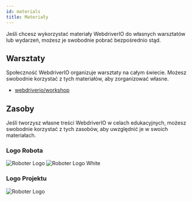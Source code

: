 ```yaml
---
id: materials
title: Materiały
---
```


Jeśli chcesz wykorzystać materiały WebdriverIO do własnych warsztatów lub wydarzeń, możesz je swobodnie pobrać bezpośrednio stąd.

## Warsztaty

Społeczność WebdriverIO organizuje warsztaty na całym świecie. Możesz swobodnie korzystać z tych materiałów, aby zorganizować własne.

- [webdriverio/workshop](https://github.com/webdriverio/workshop)

## Zasoby

Jeśli tworzysz własne treści WebdriverIO w celach edukacyjnych, możesz swobodnie korzystać z tych zasobów, aby uwzględnić je w swoich materiałach.

### Logo Robota

![Roboter Logo](/img/materials/robot.svg "Roboter Logo")
![Roboter Logo White](/img/materials/robot-white.svg "Roboter Logo White")

### Logo Projektu

![Roboter Logo](/img/materials/logo.svg "Project Logo")